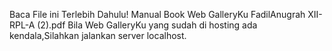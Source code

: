 Baca File ini Terlebih Dahulu!
Manual Book Web GalleryKu FadilAnugrah XII-RPL-A (2).pdf
Bila Web GalleryKu yang sudah di hosting ada kendala,Silahkan jalankan server localhost.
